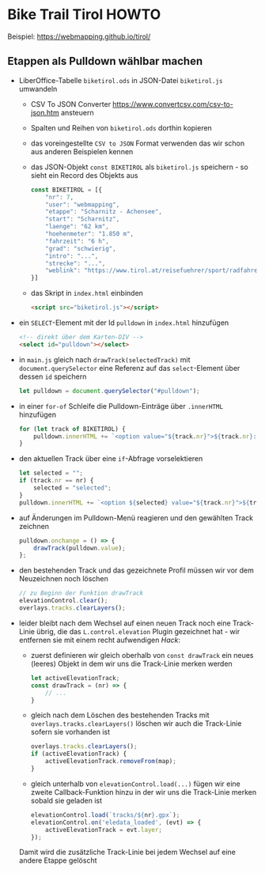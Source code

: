 # Bike Trail Tirol HOWTO

Beispiel: <https://webmapping.github.io/tirol/>

## Etappen als Pulldown wählbar machen

* LiberOffice-Tabelle `biketirol.ods` in JSON-Datei `biketirol.js` umwandeln

    * CSV To JSON Converter <https://www.convertcsv.com/csv-to-json.htm> ansteuern 

    * Spalten und Reihen von `biketirol.ods` dorthin kopieren

    * das voreingestellte `CSV to JSON` Format verwenden das wir schon aus anderen Beispielen kennen

    * das JSON-Objekt `const BIKETIROL` als `biketirol.js` speichern - so sieht ein Record des Objekts aus

        ```javascript
        const BIKETIROL = [{
            "nr": 7,
            "user": "webmapping",
            "etappe": "Scharnitz - Achensee",
            "start": "Scharnitz",
            "laenge": "62 km",
            "hoehenmeter": "1.850 m",
            "fahrzeit": "6 h",
            "grad": "schwierig",
            "intro": "...",
            "strecke": "...",
            "weblink": "https://www.tirol.at/reisefuehrer/sport/radfahren/biketouren/a-bike-trail-tirol-scharnitz-achensee"
        }]
        ```

    * das Skript in `index.html` einbinden

        ```html
        <script src="biketirol.js"></script>
        ```

* ein `SELECT`-Element mit der Id `pulldown` in `index.html` hinzufügen

    ```html
    <!-- direkt über dem Karten-DIV -->
    <select id="pulldown"></select>
    ```

* in `main.js` gleich nach `drawTrack(selectedTrack)` mit `document.querySelector` eine Referenz auf das `select`-Element über dessen `id` speichern

    ```javascript
    let pulldown = document.querySelector("#pulldown");
    ```

* in einer `for-of` Schleife die Pulldown-Einträge über `.innerHTML` hinzufügen

    ```javascript
    for (let track of BIKETIROL) {
        pulldown.innerHTML += `<option value="${track.nr}">${track.nr}: ${track.etappe}</option>`;
    }
    ```

* den aktuellen Track über eine `if`-Abfrage vorselektieren

    ```javascript
    let selected = "";
    if (track.nr == nr) {
        selected = "selected";
    }
    pulldown.innerHTML += `<option ${selected} value="${track.nr}">${track.nr}: ${track.etappe}</option>`;
    ```

* auf Änderungen im Pulldown-Menü reagieren und den gewählten Track zeichnen

    ```javascript
    pulldown.onchange = () => {
        drawTrack(pulldown.value);
    };
    ```

* den bestehenden Track und das gezeichnete Profil müssen wir vor dem Neuzeichnen noch löschen

    ```javascript
    // zu Beginn der Funktion drawTrack
    elevationControl.clear();
    overlays.tracks.clearLayers();
    ```

* leider bleibt nach dem Wechsel auf einen neuen Track noch eine Track-Linie übrig, die das `L.control.elevation` Plugin gezeichnet hat - wir entfernen sie mit einem recht aufwendigen *Hack*:

    * zuerst definieren wir gleich oberhalb von `const drawTrack` ein neues (leeres) Objekt in dem wir uns die Track-Linie merken werden

        ```javascript
        let activeElevationTrack;
        const drawTrack = (nr) => {
            // ...
        }
        ```

    * gleich nach dem Löschen des bestehenden Tracks mit `overlays.tracks.clearLayers()` löschen wir auch die Track-Linie sofern sie vorhanden ist

        ```javascript
        overlays.tracks.clearLayers();
        if (activeElevationTrack) {
            activeElevationTrack.removeFrom(map);
        }
        ```

    * gleich unterhalb von `elevationControl.load(...)` fügen wir eine zweite Callback-Funktion hinzu in der wir uns die Track-Linie merken sobald sie geladen ist

        ```javascript
        elevationControl.load(`tracks/${nr}.gpx`);
        elevationControl.on('eledata_loaded', (evt) => {
            activeElevationTrack = evt.layer;
        });
        ```

    Damit wird die zusätzliche Track-Linie bei jedem Wechsel auf eine andere Etappe gelöscht

